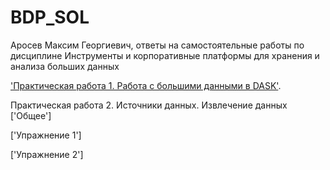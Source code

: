 # BDP_SOL
Аросев Максим Георгиевич, ответы на самостоятельные работы по дисциплине Инструменты и корпоративные платформы для хранения и анализа больших данных

['Практическая работа 1. Работа с большими данными в DASK'](https://github.com/ArosevMaxim/BDP_SOL/blob/main/%D0%9F%D0%A0_1_%D0%A0%D0%B0%D0%B1%D0%BE%D1%82%D0%B0_%D1%81_%D0%B1%D0%BE%D0%BB%D1%8C%D1%88%D0%B8%D0%BC%D0%B8_%D0%B4%D0%B0%D0%BD%D0%BD%D1%8B%D0%BC%D0%B8.ipynb).

Практическая работа 2. Источники данных. Извлечение данных
['Общее']

['Упражнение 1']

['Упражнение 2']

